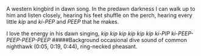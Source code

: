 A western kingbird in dawn song. In the predawn darkness I can walk up to him and listen closely, hearing his feet shuffle on the perch, hearing every little _kip_ and _ki-PEP_ and _PEEP_ that he makes.

I love the energy in his dawn singing, _kip kip kip kip kip kip ki-PIP ki-PEEP-PEEP-PEEP-PEEP_
#####Background
occasional dive sound of common nighthawk (0:05, 0:19, 0:44), ring-necked pheasant. 

